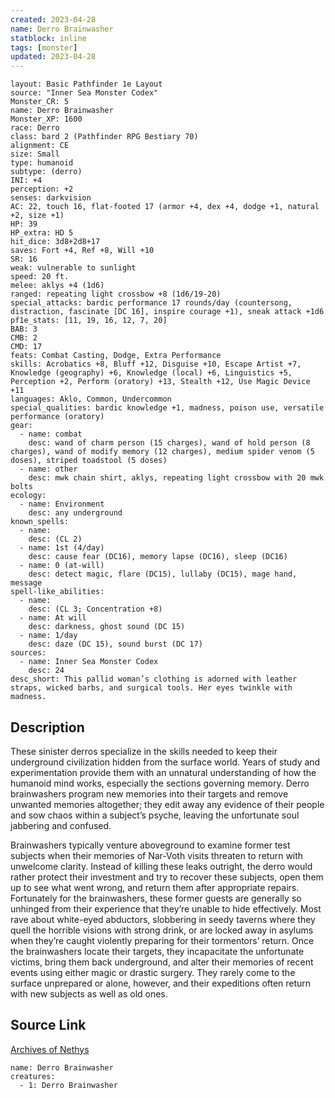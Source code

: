 ```yaml
---
created: 2023-04-28
name: Derro Brainwasher
statblock: inline
tags: [monster]
updated: 2023-04-28
---
```

```statblock
layout: Basic Pathfinder 1e Layout
source: "Inner Sea Monster Codex"
Monster_CR: 5
name: Derro Brainwasher
Monster_XP: 1600
race: Derro
class: bard 2 (Pathfinder RPG Bestiary 70)
alignment: CE
size: Small
type: humanoid
subtype: (derro)
INI: +4
perception: +2
senses: darkvision
AC: 22, touch 16, flat-footed 17 (armor +4, dex +4, dodge +1, natural +2, size +1)
HP: 39
HP_extra: HD 5
hit_dice: 3d8+2d8+17
saves: Fort +4, Ref +8, Will +10
SR: 16
weak: vulnerable to sunlight
speed: 20 ft.
melee: aklys +4 (1d6)
ranged: repeating light crossbow +8 (1d6/19-20)
special_attacks: bardic performance 17 rounds/day (countersong, distraction, fascinate [DC 16], inspire courage +1), sneak attack +1d6
pf1e_stats: [11, 19, 16, 12, 7, 20]
BAB: 3
CMB: 2
CMD: 17
feats: Combat Casting, Dodge, Extra Performance
skills: Acrobatics +8, Bluff +12, Disguise +10, Escape Artist +7, Knowledge (geography) +6, Knowledge (local) +6, Linguistics +5, Perception +2, Perform (oratory) +13, Stealth +12, Use Magic Device +11
languages: Aklo, Common, Undercommon
special_qualities: bardic knowledge +1, madness, poison use, versatile performance (oratory)
gear:
  - name: combat
    desc: wand of charm person (15 charges), wand of hold person (8 charges), wand of modify memory (12 charges), medium spider venom (5 doses), striped toadstool (5 doses)
  - name: other
    desc: mwk chain shirt, aklys, repeating light crossbow with 20 mwk bolts
ecology:
  - name: Environment
    desc: any underground
known_spells:
  - name:
    desc: (CL 2)
  - name: 1st (4/day)
    desc: cause fear (DC16), memory lapse (DC16), sleep (DC16)
  - name: 0 (at-will)
    desc: detect magic, flare (DC15), lullaby (DC15), mage hand, message
spell-like_abilities:
  - name:
    desc: (CL 3; Concentration +8)
  - name: At will
    desc: darkness, ghost sound (DC 15)
  - name: 1/day
    desc: daze (DC 15), sound burst (DC 17)
sources:
  - name: Inner Sea Monster Codex
    desc: 24
desc_short: This pallid woman’s clothing is adorned with leather straps, wicked barbs, and surgical tools. Her eyes twinkle with madness.
```
## Description
These sinister derros specialize in the skills needed to keep their underground civilization hidden from the surface world. Years of study and experimentation provide them with an unnatural understanding of how the humanoid mind works, especially the sections governing memory. Derro brainwashers program new memories into their targets and remove unwanted memories altogether; they edit away any evidence of their people and sow chaos within a subject’s psyche, leaving the unfortunate soul jabbering and confused.

Brainwashers typically venture aboveground to examine former test subjects when their memories of Nar-Voth visits threaten to return with unwelcome clarity. Instead of killing these leaks outright, the derro would rather protect their investment and try to recover these subjects, open them up to see what went wrong, and return them after appropriate repairs. Fortunately for the brainwashers, these former guests are generally so unhinged from their experience that they’re unable to hide effectively. Most rave about white-eyed abductors, slobbering in seedy taverns where they quell the horrible visions with strong drink, or are locked away in asylums when they’re caught violently preparing for their tormentors’ return. Once the brainwashers locate their targets, they incapacitate the unfortunate victims, bring them back underground, and alter their memories of recent events using either magic or drastic surgery. They rarely come to the surface unprepared or alone, however, and their expeditions often return with new subjects as well as old ones.
## Source Link
[Archives of Nethys](https://aonprd.com/MonsterDisplay.aspx?ItemName=Derro%20Brainwasher)
```encounter-table
name: Derro Brainwasher
creatures:
  - 1: Derro Brainwasher
```
